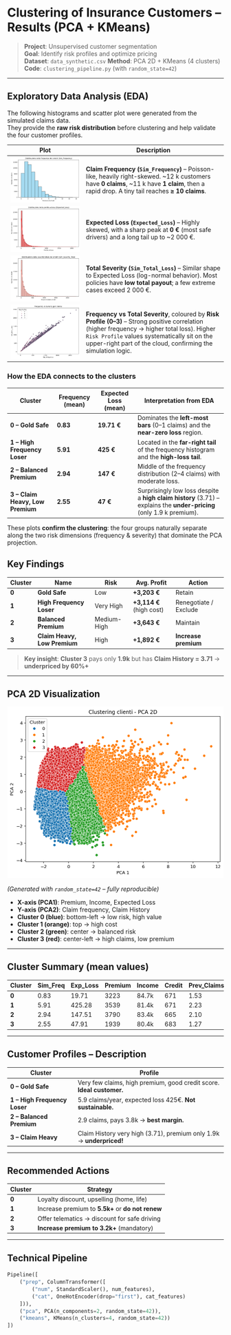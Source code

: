 # Clustering of Insurance Customers – Results (PCA + KMeans)

> **Project**: Unsupervised customer segmentation  
> **Goal**: Identify risk profiles and optimize pricing  
> **Dataset**: `data_synthetic.csv` 
> **Method**: PCA 2D + KMeans (4 clusters)  
> **Code**: `clustering_pipeline.py` (with `random_state=42`)

---
## Exploratory Data Analysis (EDA)

The following histograms and scatter plot were generated from the simulated claims data.  
They provide the **raw risk distribution** before clustering and help validate the four customer profiles.

| Plot | Description |
|------|-------------|
| ![Frequency distribution](freq%20sinistri.png) | **Claim Frequency (`Sim_Frequency`)** – Poisson-like, heavily right-skewed. ~12 k customers have **0 claims**, ~11 k have **1 claim**, then a rapid drop. A tiny tail reaches **≥ 10 claims**. |
| ![Expected loss distribution](perdita%20attesa.png) | **Expected Loss (`Expected_Loss`)** – Highly skewed, with a sharp peak at **0 €** (most safe drivers) and a long tail up to ~2 000 €. |
| ![Total severity distribution](severity%20sinistri.png) | **Total Severity (`Sim_Total_Loss`)** – Similar shape to Expected Loss (log-normal behavior). Most policies have **low total payout**; a few extreme cases exceed 2 000 €. |
| ![Frequency vs Severity](freq%20x%20sev%20scatter.png) | **Frequency vs Total Severity**, coloured by **Risk Profile (0–3)** – Strong positive correlation (higher frequency → higher total loss). Higher `Risk Profile` values systematically sit on the upper-right part of the cloud, confirming the simulation logic. |

### How the EDA connects to the clusters

| Cluster | Frequency (mean) | Expected Loss (mean) | Interpretation from EDA |
|---------|------------------|----------------------|--------------------------|
| **0 – Gold Safe** | **0.83** | **19.71 €** | Dominates the **left-most bars** (0–1 claims) and the **near-zero loss** region. |
| **1 – High Frequency Loser** | **5.91** | **425 €** | Located in the **far-right tail** of the frequency histogram and the **high-loss tail**. |
| **2 – Balanced Premium** | **2.94** | **147 €** | Middle of the frequency distribution (2–4 claims) with moderate loss. |
| **3 – Claim Heavy, Low Premium** | **2.55** | **47 €** | Surprisingly low loss despite a **high claim history** (3.71) – explains the **under-pricing** (only 1.9 k premium). |

These plots **confirm the clustering**: the four groups naturally separate along the two risk dimensions (frequency & severity) that dominate the PCA projection.




## Key Findings

| Cluster | Name | Risk | Avg. Profit | Action |
|--------|------|------|-------------|--------|
| **0** | **Gold Safe** | Low | **+3,203 €** | Retain |
| **1** | **High Frequency Loser** | Very High | **+3,114 €** (high cost) | Renegotiate / Exclude |
| **2** | **Balanced Premium** | Medium-High | **+3,643 €** | Maintain |
| **3** | **Claim Heavy, Low Premium** | High | **+1,892 €** | **Increase premium** |

> **Key insight**: **Cluster 3** pays only **1.9k** but has **Claim History = 3.71** → **underpriced by 60%+**

---

## PCA 2D Visualization

![Clustering PCA 2D](clustering_pca_2d.png)

*(Generated with `random_state=42` – fully reproducible)*

- **X-axis (PCA1)**: Premium, Income, Expected Loss  
- **Y-axis (PCA2)**: Claim frequency, Claim History  
- **Cluster 0 (blue)**: bottom-left → low risk, high value  
- **Cluster 1 (orange)**: top → high cost
- **Cluster 2 (green)**: center → balanced risk
- **Cluster 3 (red)**: center-left → high claims, low premium

---

## Cluster Summary (mean values)

| Cluster | Sim_Freq | Exp_Loss | Premium | Income | Credit | Prev_Claims | Claim_Hist |
|--------|----------|----------|---------|--------|--------|-------------|------------|
| **0**  | 0.83     | 19.71    | 3223    | 84.7k  | 671    | 1.53        | 1.07       |
| **1**  | 5.91     | 425.28   | 3539    | 81.4k  | 671    | 2.23        | 3.84       |
| **2**  | 2.94     | 147.51   | 3790    | 83.4k  | 665    | 2.10        | 2.62       |
| **3**  | 2.55     | 47.91    | 1939    | 80.4k  | 683    | 1.27        | 3.71       |

---

## Customer Profiles – Description

| Cluster | Profile |
|--------|--------|
| **0 – Gold Safe** | Very few claims, high premium, good credit score. **Ideal customer.** |
| **1 – High Frequency Loser** | 5.9 claims/year, expected loss 425€. **Not sustainable.** |
| **2 – Balanced Premium** | 2.9 claims, pays 3.8k → **best margin.** |
| **3 – Claim Heavy** | Claim History very high (3.71), premium only 1.9k → **underpriced!** |

---

## Recommended Actions

| Cluster | Strategy |
|--------|----------|
| **0** | Loyalty discount, upselling (home, life) |
| **1** | Increase premium to **5.5k+** or **do not renew** |
| **2** | Offer telematics → discount for safe driving |
| **3** | **Increase premium to 3.2k+** (mandatory) |

---

## Technical Pipeline

```python
Pipeline([
    ("prep", ColumnTransformer([
        ("num", StandardScaler(), num_features),
        ("cat", OneHotEncoder(drop="first"), cat_features)
    ])),
    ("pca", PCA(n_components=2, random_state=42)),
    ("kmeans", KMeans(n_clusters=4, random_state=42))
])
